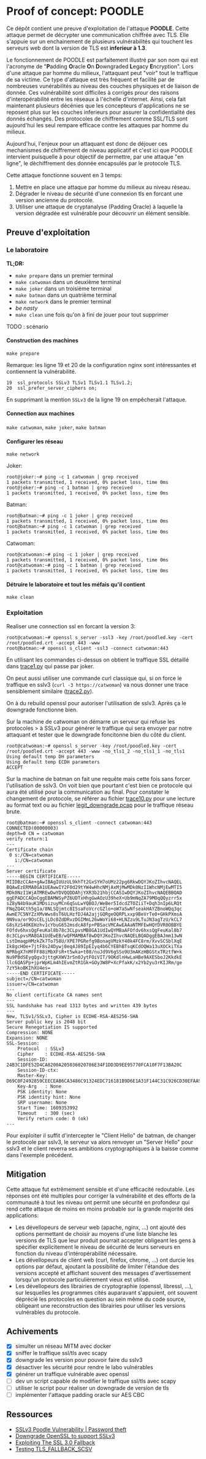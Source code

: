 # Proof of concept: POODLE

Ce dépôt contient une preuve d'exploitation de l'attaque **POODLE**. Cette
attaque permet de décrypter une communication chiffrée avec TLS. Elle s'appuie
sur un enchainement de plusieurs vulnérabilités qui touchent les serveurs web
dont la version de TLS est **inferieur à 1.3**.

Le fonctionnement de POODLE est parfaitement illustré par son nom qui est
l'acronyme de "**P**adding **O**racle **O**n **D**owngraded **L**egacy
**E**ncryption". Lors d'une attaque par homme du milieux, l'attaquant peut
"voir" tout le traffique de sa victime. Ce type d'attaque est très fréquent et
facilité par de nombreuses vunérabilités au niveau des couches physiques et de
liaison de donnée. Ces vulnérabilité sont difficiles à corrigés prour des
raisons d'interopérabilité entre les réseaux à l'échelle d'internet. Ainsi,
cela fait maintenant plusieurs décénies que les concepteurs d'applications ne se
reposent plus sur les couches inferieurs pour assurer la confidentialité des
donnés échangés. Des protocoles de chiffrement comme SSL/TLS sont aujourd'hui
les seul rempare efficace contre les attaques par homme du milieux.

Aujourd'hui, l'enjeux pour un attaquant est donc de déjouer ces mechanismes de
chiffrement de niveau applicatif et c'est ici que POODLE intervient puisquelle
à pour objectif de permettre, par une attaque "en ligne", le dèchiffrement des
donnée encapsulés par le protocole TLS.

Cette attaque fonctionne souvent en 3 temps:
1. Mettre en place une attaque par homme du milieux au niveau réseau.
2. Dégrader le niveau de sécurité d'une connexion tls en forcant une version
   ancienne du protocole.
3. Utiliser une attaque de cryptanalyse (Padding Oracle) à laquelle la version
   dégradée est vulnérable pour découvrir un élément sensible.

## Preuve d'exploitation

### Le laboratoire

**TL;DR:**
* `make prepare` dans un premier terminal
* `make catwoman` dans un deuxième terminal
* `make joker` dans un troisième terminal
* `make batman` dans un quatrième terminal
* `make network` dans le premier terminal
* _be nasty_
* `make clean` une fois qu'on à fini de jouer pour tout supprimer

TODO : scénario

#### Construction des machines

`make prepare`

Remarque: les ligne 19 et 20 de la configuration nginx sont intéressantes et
contiennent la vulnérabilité.
```
19  ssl_protocols SSLv3 TLSv1 TLSv1.1 TLSv1.2;
20  ssl_prefer_server_ciphers on;
```

En supprimant la mention `SSLv3` de la ligne 19 on empêcherait l'attaque.

#### Connection aux machines

`make catwoman`, `make joker`, `make batman`

#### Configurer les réseau

`make network`

Joker:
```
root@joker:~# ping -c 1 catwoman | grep received
1 packets transmitted, 1 received, 0% packet loss, time 0ms
root@joker:~# ping -c 1 batman | grep received
1 packets transmitted, 1 received, 0% packet loss, time 0ms
```

Batman:
```
root@batman:~# ping -c 1 joker | grep received
1 packets transmitted, 1 received, 0% packet loss, time 0ms
root@batman:~# ping -c 1 catwoman | grep received
1 packets transmitted, 1 received, 0% packet loss, time 0ms
```

Catwoman:
```
root@catwoman:~# ping -c 1 joker | grep received
1 packets transmitted, 1 received, 0% packet loss, time 0ms
root@catwoman:~# ping -c 1 batman | grep received
1 packets transmitted, 1 received, 0% packet loss, time 0ms
```

#### Détruire le laboratoire et tout les méfais qu'il contient

`make clean`

### Exploitation

Realiser une connection ssl en forcant la version 3:
```
root@catwoman:~# openssl s_server -ssl3 -key /root/poodled.key -cert /root/poodled.crt -accept 443 -www
root@batman:~# openssl s_client -ssl3 -connect catwoman:443
```

En utilisant les commandes ci-dessus on obtient le traffique SSL détaillé dans
[trace1.py](./trace1.py) qui passe par joker.

On peut aussi utiliser une commande curl classique qui, si on force le traffique
en sslv3 (`curl -3 https://catwoman`) va nous donner une trace sensiblement similaire ([trace2.py](./trace2.py)).

On à du rebuild openssl pour autoriser l'utilisation de sslv3. Après ça le
downgrade fonctionne bien.

Sur la machine de catwoman on démarre un serveur qui refuse les protocoles > à
SSLv3 pour générer le traffique qui sera envoyer par notre attaquant et tester
que le downgrade foncitonne bien du côté du client.
```
root@catwoman:~# openssl s_server -key /root/poodled.key -cert /root/poodled.crt -accept 443 -www -no_tls1_2 -no_tls1_1 -no_tls1
Using default temp DH parameters
Using default temp ECDH parameters
ACCEPT
```

Sur la machine de batman on fait une requête mais cette fois sans forcer
l'utilisation de sslv3. On voit bien que pourtant c'est bien ce protocole qui
aura été utilisé pour la communication au final. Pour constater le changement de
protocole, se référer au fichier [trace10.py](./trace10.py) pour une lecture
au format text ou au fichier [legit_downgrade.pcap](./legit_downgrade.pcap) pour
le traffique réseau brute.
```
root@batman:~# openssl s_client -connect catwoman:443
CONNECTED(00000003)
depth=0 CN = catwoman
verify return:1
---
Certificate chain
 0 s:/CN=catwoman
   i:/CN=catwoman
---
Server certificate
-----BEGIN CERTIFICATE-----
MIIDBzCCAe+gAwIBAgIUUzUL9khTt2GxSYH7oUMz22pg6RkwDQYJKoZIhvcNAQEL
BQAwEzERMA8GA1UEAwwIY2F0d29tYW4wHhcNMjAxMjMwMDk0NzI1WhcNMjEwMTI5
MDk0NzI1WjATMREwDwYDVQQDDAhjYXR3b21hbjCCASIwDQYJKoZIhvcNAQEBBQAD
ggEPADCCAQoCggEBAMWSyPZ6UDTxHhgGwAOzU39heX+Ub9mNqZA79MOqQQyzrr5x
sZ8yN4b9auK1MDsizuyMCn6qSuLwYQBOJ/WeBer5IdcdZTOZiiT+Dqh3nIp6LRQt
FNqZQ4Cth5g1a/8NLSQjmtc8I5saFoVcrcGZlo+oW7aSwNfseakHAYZBnoWQq3qc
AwmE7C5NYZzXMvWws8sT6ULHzfDJ4A2ajjGQRgeOQRPLxxp9BeVrTe0+GHkPXmsA
9N9va/or9OsCELjLDc0ZdDRvzDGIMmL26wWoYi68+HLNZzu9LTuJN3agTzU/kCL7
G8sXzS40KEHzhv1cYbuG652msdcA8fp+PBSacVMCAwEAAaNTMFEwHQYDVR0OBBYE
FOfdv6hxsQgFeuKal8b78c3CLpvsMB8GA1UdIwQYMBaAFOfdv6hxsQgFeuKal8b7
8c3CLpvsMA8GA1UdEwEB/wQFMAMBAf8wDQYJKoZIhvcNAQELBQADggEBAJmm13wN
LstDmaqpHMzkZk7To758U/XPE7PGRefg9BonagVMzkY40k4FC8rm/XvvSCSblXqE
Ik8gcHOe+7jtF8s24Dywj0eq4J89IpEIyq4b6CYEBhBTsqKCdOQWa13uXOCkiTXa
NPRbgX7nMFFF88iMbXFsR+t5wka+t08/nuJd9V6gSSo9U3mAKzHBGStxTRztfW+k
Nu9PBdSEygQgv3jttgKXWV3rSn0JytFOiVIT/9OKdlnHwLaHBe9AXESboJ2KkdkE
llc6QASPp+jprWpKLm4hIEvmZtR1Gk+GOy3W8P+XcPfakK/x2Yb2yu3rKIJRm/ge
7zY5koBKIhXU4es=
-----END CERTIFICATE-----
subject=/CN=catwoman
issuer=/CN=catwoman
---
No client certificate CA names sent
---
SSL handshake has read 1313 bytes and written 439 bytes
---
New, TLSv1/SSLv3, Cipher is ECDHE-RSA-AES256-SHA
Server public key is 2048 bit
Secure Renegotiation IS supported
Compression: NONE
Expansion: NONE
SSL-Session:
    Protocol  : SSLv3
    Cipher    : ECDHE-RSA-AES256-SHA
    Session-ID: 24B3C1DFE52D4CA8200A205036020786E34F1DD3D9EE95770FCA10F7F13BA20C
    Session-ID-ctx: 
    Master-Key: D69C0F2492859CEECEAB6CA3486C91324EDC716181B9D6E1A31F144C31C926CD30EFAA9943004DE26804FC64619A0BA6
    Key-Arg   : None
    PSK identity: None
    PSK identity hint: None
    SRP username: None
    Start Time: 1609353992
    Timeout   : 300 (sec)
    Verify return code: 0 (ok)
---
```

Pour exploiter il suffit d'intercepter le "Client Hello" de batman, de changer
le protocole par sslv3, le serveur va alors renvoyer un "Server Hello" pour
sslv3 et le client reverra ses ambitions cryptographiques à la baisse comme dans
l'exemple précédent.

## Mitigation

Cette attaque fut extrêmement sensible et d'une efficacité redoutable. Les
réponses ont été multiples pour corriger la vulnérabilité et des efforts de la
communauté à tout les niveau ont permit une sécurité en profondeur qui rend
cette attaque de moins en moins probable sur la grande majorité des applications:

* Les dévellopeurs de serveur web (apache, nginx, ...) ont ajouté des options
  permettant de choisir au moyens d'une liste blanche les versions de TLS que
  leur produit pourrait accepter obligeant les gens à spécifier explicitement
  le niveau de sécurité de leurs serveurs en fonction du niveau
  d'intéropérabilité nécessaire.
* Les dévellopeurs de client web (curl, firefox, chrome, ...) ont durcie les
  options par défaut, ajoutant la possibilité de limiter l'étandue des versions
  accepté et affichant souvent des messages d'avertissement lorsqu'un protocole
  particulièrement vieux est utilisé.
* Les dévellopeurs des librairies de cryptographie (openssl, libressl, ...), sur
  lesquelles les programmes cités auparavant s'appuient, ont souvent déprécié
  les protocoles en question au sein même du code source, obligeant une
  reconstruction des librairies pour utiliser les versions vulnérables du
  protocole.

## Achivements

- [x] simulter un réseau MITM avec docker
- [x] sniffer le traffique ssl/tls avec scapy
- [x] downgrade les version pour pouvoir faire du sslv3
- [x] désactiver les sécurité pour rendre le labo vulnérables
- [x] générer un traffique vulnérable avec openssl
- [ ] dev un script capable de modifier le traffique ssl/tls avec scapy
- [ ] utiliser le script pour réaliser un downgrade de version de tls
- [ ] implémenter l'attaque padding oracle sur AES CBC

## Ressources

* [SSLv3 Poodle Vulnerability | Password theft](https://www.youtube.com/watch?v=BbwC8f_aBMQ)
* [Downgrade OpenSSL to support SSLv3](https://devcondition.com/article/debian-10-downgrade-openssl/)
* [Exploiting The SSL 3.0 Fallback](./ssl-poodle.pdf)
* [Testing TLS_FALLBACK_SCSV](https://dwradcliffe.com/2014/10/16/testing-tls-fallback.html)
